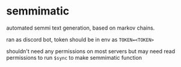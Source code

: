 # semmimatic

automated semmi text generation, based on markov chains.

ran as discord bot, token should be in env as `TOKEN=<TOKEN>`

shouldn't need any permissions on most servers but may need read permissions to run `$sync` to make semmimatic function
